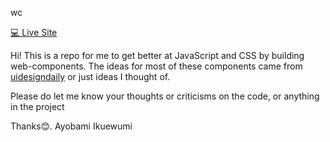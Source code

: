 wc

[💻 Live Site](https://ikuewumi.github.io/wc/)

Hi! This is a repo for me to get better at JavaScript and CSS by building web-components.
The ideas for most of these components came from [uidesigndaily](https://uidesigndaily.com) or just ideas I thought of.

Please do let me know your thoughts or criticisms on the code, or anything in the project

Thanks😊.
Ayobami Ikuewumi
